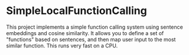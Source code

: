 # SimpleLocalFunctionCalling
This project implements a simple function calling system using sentence embeddings and cosine similarity. It allows you to define a set of "functions" based on sentences, and then map user input to the most similar function. This runs very fast on a CPU.
